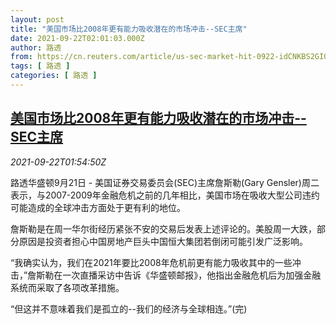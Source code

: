```yaml
---
layout: post
title: "美国市场比2008年更有能力吸收潜在的市场冲击--SEC主席"
date: 2021-09-22T02:01:03.000Z
author: 路透
from: https://cn.reuters.com/article/us-sec-market-hit-0922-idCNKBS2GI053
tags: [ 路透 ]
categories: [ 路透 ]
---
```

<!--1632276063000-->
[美国市场比2008年更有能力吸收潜在的市场冲击--SEC主席](https://cn.reuters.com/article/us-sec-market-hit-0922-idCNKBS2GI053)
------

<div>
<div><i>2021-09-22T01:54:50Z</i></div><p>路透华盛顿9月21日 - 美国证券交易委员会(SEC)主席詹斯勒(Gary Gensler)周二表示，与2007-2009年金融危机之前的几年相比，美国市场在吸收大型公司违约可能造成的全球冲击方面处于更有利的地位。</p><p>詹斯勒是在周一华尔街经历紧张不安的交易后发表上述评论的。美股周一大跌，部分原因是投资者担心中国房地产巨头中国恒大集团若倒闭可能引发广泛影响。</p><p>“我确实认为，我们在2021年要比2008年危机前更有能力吸收其中的一些冲击，”詹斯勒在一次直播采访中告诉《华盛顿邮报》，他指出金融危机后为加强金融系统而采取了各项改革措施。</p><p>“但这并不意味着我们是孤立的--我们的经济与全球相连。”(完)</p>
</div>
